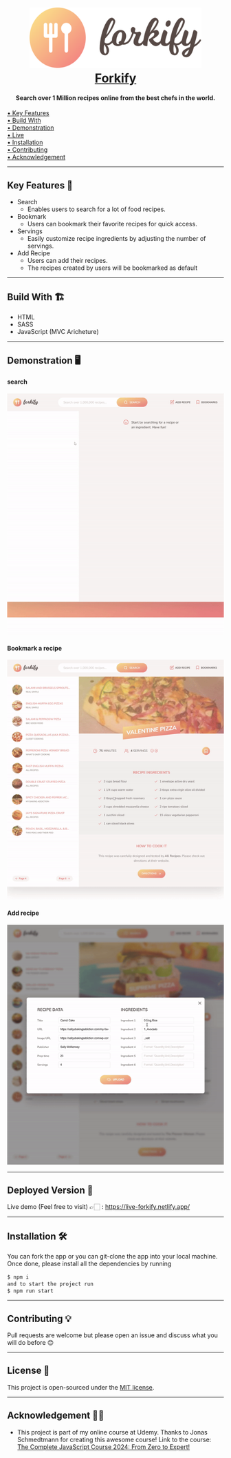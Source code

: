<h1 align="center">
  <br>
  <a href="https://live-forkify.netlify.app/"><img src="https://github.com/khaledGadelhaQ/Forkify/blob/main/src/img/logo.png" alt="Forkify" width="400" height="140"></a>
  <br>
  <a href="https://live-forkify.netlify.app/">Forkify</a>
  <br>
</h1>

<h4 align="center">Search over 1 Million recipes online from the best chefs in the world.</h4>

<p align="left">
  <a href="#key-features-"> • Key Features</a> <br>
  <a href="#build-with-"> • Build With</a> <br>
  <a href="#demonstration-"> • Demonstration</a> <br>
  <a href="#deployed-version-"> • Live</a> <br>
  <a href="#installation-"> • Installation</a> <br> 
  <a href="#contributing-"> • Contributing</a> <br> 
  <a href="#acknowledgement-"> • Acknowledgement</a>
</p>


---

## Key Features 📝

- Search
  - Enables users to search for a lot of food recipes.
- Bookmark
  - Users can bookmark their favorite recipes for quick access.
- Servings
  - Easily customize recipe ingredients by adjusting the number of servings.
- Add Recipe
  - Users can add their recipes.
  - The recipes created by users will be bookmarked as default


---

## Build With 🏗️
- HTML
- SASS
- JavaScript (MVC Aricheture)

---

## Demonstration 🖥️

#### search

![Search](https://github.com/khaledGadelhaQ/Forkify/blob/main/src/img/recipeSearch.gif)

#### Bookmark a recipe

![Bookmark Recipe](https://github.com/khaledGadelhaQ/Forkify/blob/main/src/img/recipeBookmark.gif)

#### Add recipe

![Add Recipe](https://github.com/khaledGadelhaQ/Forkify/blob/main/src/img/recipeUpload.gif)


---

## Deployed Version 🚀

  Live demo (Feel free to visit) 👉🏻 : https://live-forkify.netlify.app/
  
---

## Installation 🛠️

You can fork the app or you can git-clone the app into your local machine. Once done, please install all the
dependencies by running

```
$ npm i
and to start the project run 
$ npm run start
```


---


## Contributing 💡

Pull requests are welcome but please open an issue and discuss what you will do before 😊


---

## License 📄

This project is open-sourced under the [MIT license](https://opensource.org/licenses/MIT).

---


## Acknowledgement 🙏🏻

- This project is part of my online course at Udemy. Thanks to Jonas Schmedtmann for creating this awesome course! Link to the course: [The Complete JavaScript Course 2024: From Zero to Expert!](https://www.udemy.com/course/the-complete-javascript-course/?couponCode=OF83024E)
